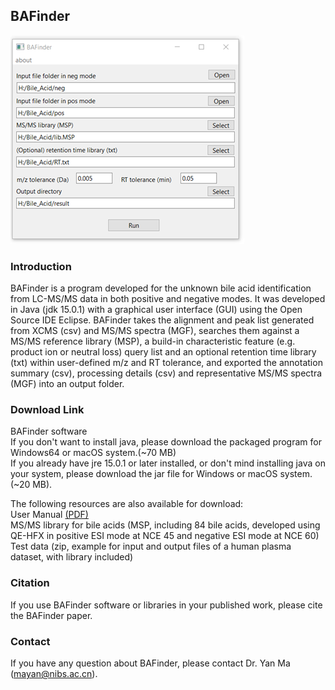 ## BAFinder

![BAFinder GUI](./doc/assets/BAFinder.png)

### Introduction
BAFinder is a program developed for the unknown bile acid identification from LC-MS/MS data in both positive and negative modes. It was developed in Java (jdk 15.0.1) with a graphical user interface (GUI) using the Open Source IDE Eclipse. BAFinder takes the alignment and peak list generated from XCMS (csv) and MS/MS spectra (MGF), searches them against a MS/MS reference library (MSP), a build-in characteristic feature (e.g. product ion or neutral loss) query list and an optional retention time library (txt) within user-defined m/z and RT tolerance, and exported the annotation summary (csv), processing details (csv) and representative MS/MS spectra (MGF) into an output folder.

### Download Link

BAFinder software<br> 
If you don't want to install java, please download the packaged program for Windows64 or macOS system.(~70 MB) <br> 
If you already have jre 15.0.1 or later installed, or don't mind installing java on your system, please download the jar file for Windows or macOS system. (~20 MB).

The following resources are also available for download:<br> 
User Manual <a href="./doc/assets/BAFinder User Manual v1.0.pdf" download>(PDF)</a> <br> 
MS/MS library for bile acids (MSP, including 84 bile acids, developed using QE-HFX in positive ESI mode at NCE 45 and negative ESI mode at NCE 60)<br> 
Test data (zip, example for input and output files of a human plasma dataset, with library included)

### Citation

If you use BAFinder software or libraries in your published work, please cite the BAFinder paper.

### Contact

If you have any question about BAFinder, please contact Dr. Yan Ma (mayan@nibs.ac.cn).


